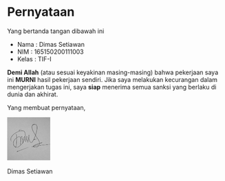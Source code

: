 # Pernyataan

Yang bertanda tangan dibawah ini

* Nama : Dimas Setiawan
* NIM : 165150200111003
* Kelas : TIF-I

**Demi Allah** (atau sesuai keyakinan masing-masing) bahwa pekerjaan saya ini **MURNI** hasil pekerjaan sendiri. Jika saya melakukan kecurangan dalam mengerjakan tugas ini, saya **siap** menerima semua sanksi yang berlaku di dunia dan akhirat.

Yang membuat pernyataan,

<p align="left">
  <img src="https://github.com/advprog-practicuum-if-i-1617/latihan-bab1-dimasdhimek/blob/master/201703101602361000.jpg" width="100" height="100"/>
</p>

Dimas Setiawan
